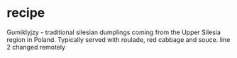 # recipe
Gumiklyjzy - traditional silesian dumplings coming from the Upper Silesia region in Poland. Typically served with roulade, red cabbage and souce.
line 2 changed remotely
